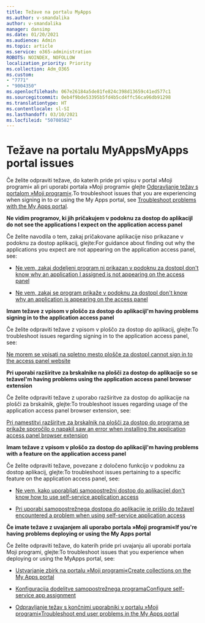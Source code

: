 ```yaml
---
title: Težave na portalu MyApps
ms.author: v-smandalika
author: v-smandalika
manager: dansimp
ms.date: 01/20/2021
ms.audience: Admin
ms.topic: article
ms.service: o365-administration
ROBOTS: NOINDEX, NOFOLLOW
localization_priority: Priority
ms.collection: Adm_O365
ms.custom:
- "7771"
- "9004350"
ms.openlocfilehash: 067e26184a5de81fe824c398d13659c41ed577c1
ms.sourcegitcommit: 0eb4f9bde53395b5fd4b5cd4ffc56ca96db91298
ms.translationtype: HT
ms.contentlocale: sl-SI
ms.lasthandoff: 03/10/2021
ms.locfileid: "50708582"
---
```

# <a name="myapps-portal-issues"></a><span data-ttu-id="cffc2-102">Težave na portalu MyApps</span><span class="sxs-lookup"><span data-stu-id="cffc2-102">MyApps portal issues</span></span>

<span data-ttu-id="cffc2-103">Če želite odpraviti težave, do katerih pride pri vpisu v portal »Moji programi« ali pri uporabi portala »Moji programi« glejte [Odpravljanje težav s portalom »Moji programi«](https://docs.microsoft.com/azure/active-directory/user-help/my-apps-portal-end-user-troubleshoot).</span><span class="sxs-lookup"><span data-stu-id="cffc2-103">To troubleshoot issues that you are experiencing when signing in to or using the My Apps portal, see [Troubleshoot problems with the My Apps portal](https://docs.microsoft.com/azure/active-directory/user-help/my-apps-portal-end-user-troubleshoot).</span></span>

<span data-ttu-id="cffc2-104">**Ne vidim programov, ki jih pričakujem v podoknu za dostop do aplikacij**</span><span class="sxs-lookup"><span data-stu-id="cffc2-104">**I do not see the applications I expect on the application access panel**</span></span>

<span data-ttu-id="cffc2-105">Če želite navodila o tem, zakaj pričakovane aplikacije niso prikazane v podoknu za dostop aplikacij, glejte:</span><span class="sxs-lookup"><span data-stu-id="cffc2-105">For guidance about finding out why the applications you expect are not appearing on the application access panel, see:</span></span>

- [<span data-ttu-id="cffc2-106">Ne vem, zakaj dodeljeni program ni prikazan v podoknu za dostop</span><span class="sxs-lookup"><span data-stu-id="cffc2-106">I don't know why an application I assigned is not appearing on the access panel</span></span>](https://docs.microsoft.com/azure/active-directory/manage-apps/application-sign-in-other-problem-access-panel)
     
- [<span data-ttu-id="cffc2-107">Ne vem, zakaj se program prikaže v podoknu za dostop</span><span class="sxs-lookup"><span data-stu-id="cffc2-107">I don't know why an application is appearing on the access panel</span></span>](https://docs.microsoft.com/azure/active-directory/manage-apps/application-sign-in-other-problem-access-panel)

<span data-ttu-id="cffc2-108">**Imam težave z vpisom v ploščo za dostop do aplikacij**</span><span class="sxs-lookup"><span data-stu-id="cffc2-108">**I'm having problems signing in to the application access panel**</span></span>

<span data-ttu-id="cffc2-109">Če želite odpraviti težave z vpisom v ploščo za dostop do aplikacij, glejte:</span><span class="sxs-lookup"><span data-stu-id="cffc2-109">To troubleshoot issues regarding signing in to the application access panel, see:</span></span>

[<span data-ttu-id="cffc2-110">Ne morem se vpisati na spletno mesto plošče za dostop</span><span class="sxs-lookup"><span data-stu-id="cffc2-110">I cannot sign in to the access panel website</span></span>](https://docs.microsoft.com/azure/active-directory/manage-apps/application-sign-in-other-problem-access-panel)

<span data-ttu-id="cffc2-111">**Pri uporabi razširitve za brskalnike na plošči za dostop do aplikacije so se težave**</span><span class="sxs-lookup"><span data-stu-id="cffc2-111">**I'm having problems using the application access panel browser extension**</span></span>

<span data-ttu-id="cffc2-112">Če želite odpraviti težave z uporabo razširitve za dostop do aplikacije na plošči za brskalnik, glejte:</span><span class="sxs-lookup"><span data-stu-id="cffc2-112">To troubleshoot issues regarding usage of the application access panel browser extension, see:</span></span>

[<span data-ttu-id="cffc2-113">Pri namestitvi razširitve za brskalnik na plošči za dostop do programa se prikaže sporočilo o napaki</span><span class="sxs-lookup"><span data-stu-id="cffc2-113">I saw an error when installing the application access panel browser extension</span></span>](https://docs.microsoft.com/azure/active-directory/application-access-panel-extension-problem-installing/)

<span data-ttu-id="cffc2-114">**Imam težave z vpisom v ploščo za dostop do aplikacij**</span><span class="sxs-lookup"><span data-stu-id="cffc2-114">**I'm having problems with a feature on the application access panel**</span></span>

<span data-ttu-id="cffc2-115">Če želite odpraviti težave, povezane z določeno funkcijo v podoknu za dostop aplikacij, glejte:</span><span class="sxs-lookup"><span data-stu-id="cffc2-115">To troubleshoot issues pertaining to a specific feature on the application access panel, see:</span></span>

- [<span data-ttu-id="cffc2-116">Ne vem, kako uporabljati samopostrežni dostop do aplikacije</span><span class="sxs-lookup"><span data-stu-id="cffc2-116">I don't know how to use self-service application access</span></span>](https://docs.microsoft.com/azure/active-directory/manage-apps/access-panel-manage-self-service-access) 

- [<span data-ttu-id="cffc2-117">Pri uporabi samopostrežnega dostopa do aplikacije je prišlo do težave</span><span class="sxs-lookup"><span data-stu-id="cffc2-117">I encountered a problem when using self-service application access</span></span>](https://docs.microsoft.com/azure/active-directory/manage-apps/access-panel-manage-self-service-access)
    
<span data-ttu-id="cffc2-118">**Če imate težave z uvajanjem ali uporabo portala »Moji programi«**</span><span class="sxs-lookup"><span data-stu-id="cffc2-118">**If you're having problems deploying or using the My Apps portal**</span></span>

<span data-ttu-id="cffc2-119">Če želite odpraviti težave, do katerih pride pri uvajanju ali uporabi portala Moji programi, glejte:</span><span class="sxs-lookup"><span data-stu-id="cffc2-119">To troubleshoot issues that you experience when deploying or using the MyApps portal, see:</span></span>

- [<span data-ttu-id="cffc2-120">Ustvarjanje zbirk na portalu »Moji programi«</span><span class="sxs-lookup"><span data-stu-id="cffc2-120">Create collections on the My Apps portal</span></span>](https://docs.microsoft.com/azure/active-directory/manage-apps/access-panel-collections) 
    
- [<span data-ttu-id="cffc2-121">Konfiguracija dodelitve samopostrežnega programa</span><span class="sxs-lookup"><span data-stu-id="cffc2-121">Configure self-service app assignment</span></span>](https://docs.microsoft.com/azure/active-directory/manage-apps/manage-self-service-access)
     
- [<span data-ttu-id="cffc2-122">Odpravljanje težav s končnimi uporabniki v portalu »Moji programi«</span><span class="sxs-lookup"><span data-stu-id="cffc2-122">Troubleshoot end user problems in the My Apps portal</span></span>](https://docs.microsoft.com/azure/active-directory/user-help/my-apps-portal-end-user-troubleshoot)



